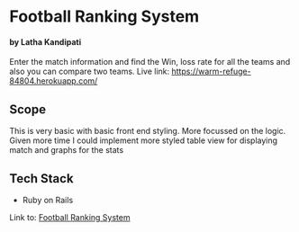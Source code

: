 # **Football Ranking System**
#### by Latha Kandipati

Enter the match information and find the Win, loss rate for all the teams and also you can compare two teams.
Live link: https://warm-refuge-84804.herokuapp.com/

## Scope
This is very basic with basic front end styling.
More focussed on the logic.
Given more time I could implement more styled table view for displaying match and graphs for the stats

## Tech Stack
* Ruby on Rails

Link to:  [Football Ranking System](https://warm-refuge-84804.herokuapp.com)
